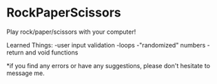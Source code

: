 # RockPaperScissors
Play rock/paper/scissors with your computer!

Learned Things:
-user input validation
-loops
-"randomized" numbers
-return and void functions

*if you find any errors or have any suggestions, please don't hesitate to message me.
